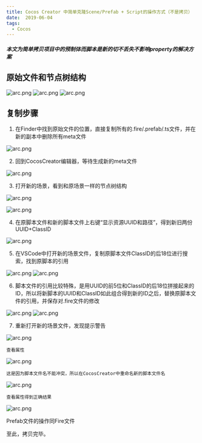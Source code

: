 ```yaml
---
title: Cocos Creator 中简单克隆Scene/Prefab + Script的操作方式（不是拷贝） 
date:  2019-06-04
tags:
  - Cocos
---
```


##### 本文为简单拷贝项目中的预制体而脚本是新的切不丢失不影响property的解决方案
## 原始文件和节点树结构
![arc.png](/images/cocos/copy-prefab/i1.png)
![arc.png](/images/cocos/copy-prefab/i2.png)
![arc.png](/images/cocos/copy-prefab/i3.png)

## 复制步骤
1. 在Finder中找到原始文件的位置，直接复制所有的.fire/.prefab/.ts文件，并在新的副本中删除所有meta文件

![arc.png](/images/cocos/copy-prefab/i4.png)

2. 回到CocosCreator编辑器，等待生成新的meta文件

![arc.png](/images/cocos/copy-prefab/i5.png)

3. 打开新的场景，看到和原场景一样的节点树结构

![arc.png](/images/cocos/copy-prefab/i1.png)

![arc.png](/images/cocos/copy-prefab/i2.png)


4. 在原脚本文件和新的脚本文件上右键“显示资源UUID和路径”，得到新旧两份UUID+ClassID

![arc.png](/images/cocos/copy-prefab/i6.png)

5. 在VSCode中打开新的场景文件，复制原脚本文件ClassID的后18位进行搜索，找到原脚本的引用

![arc.png](/images/cocos/copy-prefab/i7.png)
![arc.png](/images/cocos/copy-prefab/i8.png)

6. 脚本文件的引用比较特殊，是用UUID的前5位和ClassID的后18位拼接起来的ID，所以将新脚本的UUID和ClassID如此组合得到新的ID之后，替换原脚本文件的引用，并保存对.fire文件的修改

![arc.png](/images/cocos/copy-prefab/i9.png)
![arc.png](/images/cocos/copy-prefab/i111.png)

7. 重新打开新的场景文件，发现提示警告

![arc.png](/images/cocos/copy-prefab/i10.png)

    查看属性

![arc.png](/images/cocos/copy-prefab/i11.png)

    这是因为脚本文件名不能冲突，所以在CocosCreator中重命名新的脚本文件名

![arc.png](/images/cocos/copy-prefab/i12.png)

    查看属性得到正确结果

![arc.png](/images/cocos/copy-prefab/i13.png)

Prefab文件的操作同Fire文件

至此，拷贝完毕。